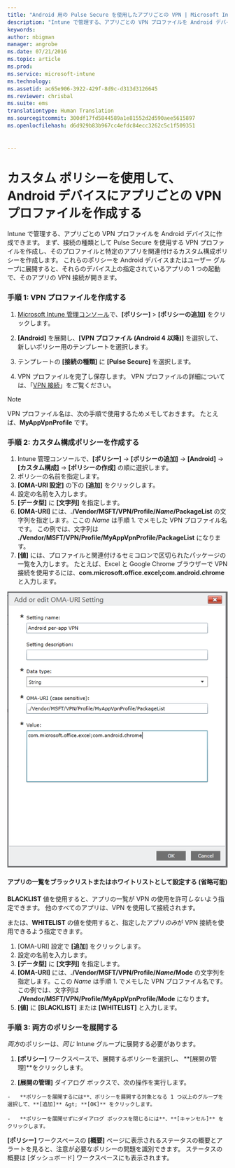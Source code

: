 ```yaml
---
title: "Android 用の Pulse Secure を使用したアプリごとの VPN | Microsoft Intune"
description: "Intune で管理する、アプリごとの VPN プロファイルを Android デバイスに作成できます。"
keywords: 
author: nbigman
manager: angrobe
ms.date: 07/21/2016
ms.topic: article
ms.prod: 
ms.service: microsoft-intune
ms.technology: 
ms.assetid: ac65e906-3922-429f-8d9c-d313d3126645
ms.reviewer: chrisbal
ms.suite: ems
translationtype: Human Translation
ms.sourcegitcommit: 300df17fd5844589a1e81552d2d590aee5615897
ms.openlocfilehash: d6d929b83b967cc4efdc84ecc3262c5c1f509351


---
```


# カスタム ポリシーを使用して、Android デバイスにアプリごとの VPN プロファイルを作成する

Intune で管理する、アプリごとの VPN プロファイルを Android デバイスに作成できます。 まず、接続の種類として Pulse Secure を使用する VPN プロファイルを作成し、そのプロファイルと特定のアプリを関連付けるカスタム構成ポリシーを作成します。 これらのポリシーを Android デバイスまたはユーザー グループに展開すると、それらのデバイス上の指定されているアプリの 1 つの起動で、そのアプリの VPN 接続が開きます。

### 手順 1: VPN プロファイルを作成する

1. [Microsoft Intune 管理コンソール](https://manage.microsoft.com)で、**[ポリシー]** > **[ポリシーの追加]** をクリックします。
2. **[Android]** を展開し、**[VPN プロファイル (Android 4 以降)]** を選択して、新しいポリシー用のテンプレートを選択します。

3. テンプレートの **[接続の種類]** に **[Pulse Secure]** を選択します。
4. VPN プロファイルを完了し保存します。 VPN プロファイルの詳細については、「[VPN 接続](vpn-connections-in-microsoft-intune.md)」をご覧ください。

> [!NOTE]
VPN プロファイル名は、次の手順で使用するためメモしておきます。 たとえば、**MyAppVpnProfile** です。

### 手順 2: カスタム構成ポリシーを作成する

   1. Intune 管理コンソールで、**[ポリシー]** -> **[ポリシーの追加]** -> **[Android]** -> **[カスタム構成]** -> **[ポリシーの作成]** の順に選択します。
   2. ポリシーの名前を指定します。
   3. **[OMA-URI 設定]** の下の **[追加]** をクリックします。
   4. 設定の名前を入力します。
   5. **[データ型]** に **[文字列]** を指定します。
   6. **[OMA-URI]** には、**./Vendor/MSFT/VPN/Profile/*Name*/PackageList** の文字列を指定します。ここの *Name* は手順 1. でメモした VPN プロファイル名です。 この例では、文字列は **./Vendor/MSFT/VPN/Profile/MyAppVpnProfile/PackageList** になります。
   7.   **[値]** には、プロファイルと関連付けるセミコロンで区切られたパッケージの一覧を入力します。  たとえば、Excel と Google Chrome ブラウザーで VPN 接続を使用するには、**com.microsoft.office.excel;com.android.chrome** と入力します。


   ![Android のアプリごとの VPN カスタム ポリシーの例](..\media\android_per_app_vpn_oma_uri.png)
#### アプリの一覧をブラックリストまたはホワイトリストとして設定する (省略可能)
**BLACKLIST** 値を使用すると、アプリの一覧が VPN の使用を許可*しない*よう指定できます。  他のすべてのアプリは、VPN を使用して接続されます。

または、**WHITELIST** の値を使用すると、指定したアプリ*のみ*が VPN 接続を使用できるよう指定できます。


1.  [OMA-URI] 設定で **[追加]** をクリックします。
2.  設定の名前を入力します。
3.  **[データ型]** に **[文字列]** を指定します。
4.  **[OMA-URI]** には、**./Vendor/MSFT/VPN/Profile/*Name*/Mode** の文字列を指定します。ここの *Name* は手順 1. でメモした VPN プロファイル名です。 この例では、文字列は **./Vendor/MSFT/VPN/Profile/MyAppVpnProfile/Mode** になります。
5.  **[値]** に **[BLACKLIST]** または **[WHITELIST]** と入力します。



### 手順 3: 両方のポリシーを展開する

*両方*のポリシーは、*同じ* Intune グループに展開する必要があります。

   1.   **[ポリシー]** ワークスペースで、展開するポリシーを選択し、 **[展開の管理]**をクリックします。

2.   **[展開の管理]** ダイアログ ボックスで、次の操作を実行します。

    -   **ポリシーを展開するには**、ポリシーを展開する対象となる 1 つ以上のグループを選択して、**[追加]** &gt; **[OK]** をクリックします。

    -   **ポリシーを展開せずにダイアログ ボックスを閉じるには**、**[キャンセル]** をクリックします。

 **[ポリシー]** ワークスペースの **[概要]** ページに表示されるステータスの概要とアラートを見ると、注意が必要なポリシーの問題を識別できます。 ステータスの概要は [ダッシュボード] ワークスペースにも表示されます。



<!--HONumber=Jul16_HO4-->


